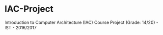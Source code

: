 # IAC-Project
Introduction to Computer Architecture (IAC) Course Project (Grade: 14/20) - IST - 2016/2017
